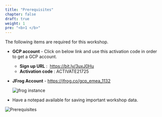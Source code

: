 ```yaml
---
title: "Prerequisites"
chapter: false
draft: true
weight: 1
pre: "<b>1 </b>"
---
```


The following items are required for this workshop.

- **GCP account** - Click on below link and use this activation code in order to get a GCP account.   
    
    * **Sign up URL** :  https://bit.ly/3uxJ0Hu
    *  **Activation code** :  ACTIVATE21725

- **JFrog Account** - https://jfrog.co/gcp_emea_1132
    
    ![jfrog instance](/images/gcp-emea.png)

- Have a notepad available for saving important workshop data.

![Prerequisites](/images/Prerequisites.png)

